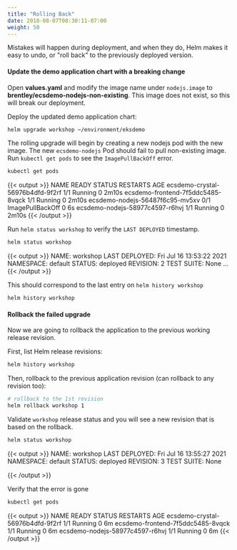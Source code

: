 ```yaml
---
title: "Rolling Back"
date: 2018-08-07T08:30:11-07:00
weight: 50
---
```


Mistakes will happen during deployment, and when they do, Helm makes it easy to undo, or "roll back" to the previously deployed version.

#### Update the demo application chart with a breaking change

Open **values.yaml** and modify the image name under `nodejs.image` to **brentley/ecsdemo-nodejs-non-existing**. This image does not exist, so this will break our deployment.

Deploy the updated demo application chart:
```sh
helm upgrade workshop ~/environment/eksdemo
```

The rolling upgrade will begin by creating a new nodejs pod with the new image. The new `ecsdemo-nodejs` Pod should fail to pull non-existing image. Run `kubectl get pods` to see the `ImagePullBackOff` error.

```sh
kubectl get pods
```
{{< output >}}
NAME                                READY   STATUS             RESTARTS   AGE
ecsdemo-crystal-56976b4dfd-9f2rf    1/1     Running            0          2m10s
ecsdemo-frontend-7f5ddc5485-8vqck   1/1     Running            0          2m10s
ecsdemo-nodejs-56487f6c95-mv5xv     0/1     ImagePullBackOff   0          6s
ecsdemo-nodejs-58977c4597-r6hvj     1/1     Running            0          2m10s
{{< /output >}}

Run `helm status workshop` to verify the `LAST DEPLOYED` timestamp. 

```sh
helm status workshop
```

{{< output >}}
NAME: workshop
LAST DEPLOYED: Fri Jul 16 13:53:22 2021
NAMESPACE: default
STATUS: deployed
REVISION: 2
TEST SUITE: None
...
{{< /output >}}

This should correspond to the last entry on `helm history workshop`

```sh
helm history workshop
```

#### Rollback the failed upgrade

Now we are going to rollback the application to the previous working release revision.

First, list Helm release revisions:

```sh
helm history workshop
```

Then, rollback to the previous application revision (can rollback to any revision too):

```sh
# rollback to the 1st revision
helm rollback workshop 1
```

Validate `workshop` release status  and you will see a new revision that is based on the rollback.

```sh
helm status workshop
```

{{< output >}}
NAME: workshop
LAST DEPLOYED: Fri Jul 16 13:55:27 2021
NAMESPACE: default
STATUS: deployed
REVISION: 3
TEST SUITE: None

{{< /output >}}

Verify that the error is gone

```sh
kubectl get pods
```

{{< output >}}
NAME                                READY   STATUS    RESTARTS   AGE
ecsdemo-crystal-56976b4dfd-9f2rf    1/1     Running   0          6m
ecsdemo-frontend-7f5ddc5485-8vqck   1/1     Running   0          6m
ecsdemo-nodejs-58977c4597-r6hvj     1/1     Running   0          6m
{{< /output >}}
